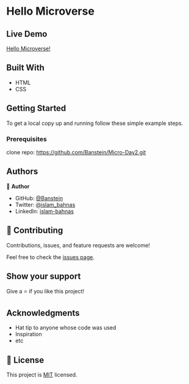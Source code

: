 # Hello Microverse

## Live Demo

[Hello Microverse!](https://banstein.github.io/Micro-Day2/)

## Built With

- HTML
- CSS

## Getting Started

To get a local copy up and running follow these simple example steps.

### Prerequisites

clone repo: https://github.com/Banstein/Micro-Day2.git

## Authors

👤 **Author**

- GitHub: [@Banstein](https://github.com/Banstein)
- Twitter: [@islam_bahnas](https://twitter.com/islam_bahnas)
- LinkedIn: [islam-bahnas](www.linkedin.com/in/islam-bahnas)


## 🤝 Contributing

Contributions, issues, and feature requests are welcome!

Feel free to check the [issues page](../../issues/).

## Show your support

Give a ⭐️ if you like this project!

## Acknowledgments

- Hat tip to anyone whose code was used
- Inspiration
- etc

## 📝 License

This project is [MIT](./LICENSE) licensed.
